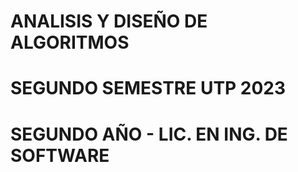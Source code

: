 # ANALISIS Y DISEÑO DE ALGORITMOS
# SEGUNDO SEMESTRE UTP 2023
# SEGUNDO AÑO - LIC. EN ING. DE SOFTWARE